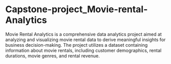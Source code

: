 # Capstone-project_Movie-rental-Analytics
Movie Rental Analytics is a comprehensive data analytics project aimed at analyzing and visualizing movie rental data to derive meaningful insights for business decision-making. The project utilizes a dataset containing information about movie rentals, including customer demographics, rental durations, movie genres, and rental revenue.
